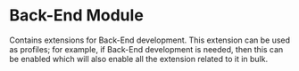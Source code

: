# Back-End Module
Contains extensions for Back-End development. This extension can be used as profiles; for example, if Back-End development is needed, then this can be enabled which will also enable all the extension related to it in bulk. 